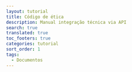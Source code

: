 ```yaml
---
layout: tutorial
title: Código de ética
description: Manual integração técnica via API
search: true
translated: true
toc_footers: true
categories: tutorial
sort_order: 1
tags:
  - Documentos
---
```


